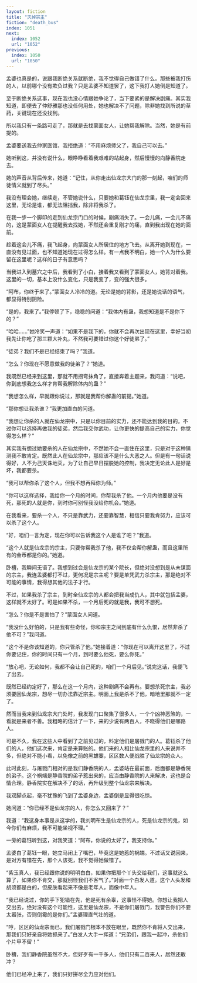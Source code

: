 ```yaml
---
layout: fiction
title: "灭掉宗主"
fiction: "death_bus"
index: 1051
next:
  index: 1052
  url: "1052"
previous:
  index: 1050
  url: "1050"
---
```

孟婆也真是的，说跟我断绝关系就断绝，我不觉得自己做错了什么。那些被我打伤的人，以前哪个没有欺负过我？只是孟婆不知道罢了，这下我打人她倒是知道了。

至于断绝关系这事，现在我也没心情跟她争论了，当下要紧的是解决剧痛。其实我知道，即便去了仲舒雅那也没任何用处，她也解决不了问题，除非她找到所说的草药，关键现在还没找到。

所以我只有一条路可走了，那就是去找蒙面女人，让她帮我解除。当然，她是有前提的。

孟婆要送我去仲家医馆，我拒绝道：“不用麻烦师父了，我自己可以去。”

她听到这，并没有说什么，眼睁睁看着我艰难的站起身，然后慢慢的向静香院走去。

她的声音从背后传来，她道：“记住，从你走出仙龙宗大门的那一刻起，咱们的师徒情义就到了尽头。”

我没有理会她，继续走，不管她说什么，只要她和葛钰在仙龙宗里，我一定会回来这里，无论是谁，都无法阻挡我，除非将我杀了。

在我一步一个脚印的走到仙龙宗门口的时候，剧痛消失了。一会儿痛，一会儿不痛的，这是蒙面女人在提醒我去找她，不然还会重复刚才的痛，直到我出现在她的面前。

趁着这会儿不痛，我飞起身，向蒙面女人所居住的地方飞去。从离开她到现在，一直没有见过面，也不知道她现在过得怎么样。有一点我不明白，她一个人为什么要留在这里呢？这样的日子有意思吗？

当我进入到墓穴之中后，我看到了小白，接着我又看到了蒙面女人，她背对着我。这里的一切，基本上没什么变化，只是我变了，变的强大很多。

“阿布，你终于来了。”蒙面女人冷冷的道。无论是她的背影，还是她说话的语气，都显得特别阴险。

“是的，我来了。”我停顿了下，稳稳的问道：“我体内有蛊，我想知道是不是你下的？”

“哈哈……”她冷笑一声道：“如果不是我下的，你就不会再次出现在这里，幸好当初我先让你吃了那三颗大补丸，不然我可要错过你这个好徒弟了。”

“徒弟？我们不是已经结束了吗？”我道。

“怎么？你现在不愿意做我的徒弟了？”她道。

我既然已经来到这里，那就不用拐弯抹角了，直接奔着主题来，我问道：“说吧，你到底想我怎么样才肯帮我解除体内的蛊？”

“我想怎么样，早就跟你说过，那就是我帮你解蛊的前提。”她道。

“那你想让我杀谁？”我更加直白的问道。

“我想让你杀的人就在仙龙宗中，只是以你目前的实力，还不能达到我的目的。不过你可以选择再做我的徒弟，然后我交你武功，让你更快的提高自己的实力，你觉得怎么样？”

其实我有想过她要杀的人在仙龙宗中，不然她不会一直住在这里，只是对于这种猜测我不敢肯定。既然此人在仙龙宗中，那应该不是什么大恶之人。但是有一句话说得好，人不为己天诛地灭，为了让自己早日摆脱她的控制，我决定无论此人是好是坏，我都要杀。

“我可以帮你杀了这个人，但我不想再拜你为师。”

“你可以这样选择，我给你一个月的时间，你帮我杀了他。一个月内他要是没有死，那死的人就是你，到时你可别怪我没给你机会。”她道。

在我看来，要杀一个人，不只是靠武力，还要靠智慧，相信只要我肯努力，应该可以杀了这个人。

“好，咱们一言为定，现在你可以告诉我这个人是谁了吧？”我道。

“这个人就是仙龙宗的宗主，只要你帮我杀了他，我不仅会帮你解蛊，而且这里所有的金币都是你的。”她道。

卧槽，我瞬间无语了。我想到过会是仙龙宗的某个院长，但绝对没想到是从未谋面的宗主，我连孟婆都打不过，更何况是宗主呢？要是单凭武力杀宗主，那是绝对不可能的事情，我得想其他的法子才行。

不过，如果我杀了宗主，到时全仙龙宗的人都会把我当成仇人，其中就包括孟婆，这样就不太好了。可是如果不杀，一个月后死的就是我，我可不想死。

“怎么？你是不是害怕了？”蒙面女人问道。

“我没什么好怕的，只是我有些奇怪，你和宗主之间到底有什么仇恨，居然非杀了他不可？”我问道。

“这个不是你该知道的，你只管杀了他。”她接着道：“你现在可以离开这里了，不过你要记住，你的时间只有一个月，到时要么他死，要么你死。”

“放心吧，无论如何，我都不会让自己死的，咱们一个月后见。”说完这话，我便飞了出去。

既然已经约定好了，那么在这一个月内，这种剧痛不会再有。要想杀死宗主，我必须要回仙龙宗，想尽一切办法靠近宗主。明面上我是杀不了他，暗地里那就不一定了。

然而当我来到仙龙宗大门处时，我发现门口聚集了很多人，一个个凶神恶煞的，一看就是来者不善。我粗略的估计了一下，来的少说有两百人，不晓得他们是哪路人。

可是不久，我在这些人中看到了之前见过的，料定他们是屠戮门的人。葛钰杀了他们的人，他们这次来，肯定是来算账的。他们来的人相比仙龙宗里的人来说并不多，但绝对不能小看，以免像之前的黑雄寨，区区数人便战胜了仙龙宗的众人。

此时此刻，与屠戮门相对的是我们静香院的人，孟婆站在最前面，后面都是静香院的弟子。这个祸端是静香院的弟子惹出来的，应当由静香院的人来解决，这也是合情合理。静香院实在解决不了的话，再升级到整个仙龙宗来解决。

我双脚点起，毫不犹豫的飞到了孟婆身边，孟婆倒是显得很吃惊。

她问道：“你已经不是仙龙宗的人，你怎么又回来了？”

我道：“我这身本事是从这学的，我刘明布生是仙龙宗的人，死是仙龙宗的鬼，如今你们有麻烦，我不可能坐视不理。”

一旁的葛钰听到这，对我笑道：“阿布，你说的太好了，我支持你。”

孟婆白了葛钰一眼，她立马闭上了嘴巴，毕竟这是她惹的祸端。不过话又说回来，是对方有错在先，那个人该死，我不觉得她做错了。

“紫玉真人，我已经跟你说的明明白白，如果你把那个丫头交给我们，这事就这么算了，如果你不肯交，那就别怪我们不客气了。”对面一个白发人道。这个人头发和胡须都是白的，但皮肤看起来不像是老年人，而像中年人。

“我已经说过，你的手下犯错在先，他是死有余辜，这事怪不得她。你想让我把人交出去，绝对没有这个可能性，这里是仙龙宗，不是你们屠戮门，我警告你们不要太嚣张，否则倒霉的是你们。”孟婆理直气壮的道。

“哼，区区的仙龙宗而已，我们屠戮门根本不放在眼里，既然你不肯将人交出来，那我们只好亲自将她抓来了。”白发人大手一挥道：“兄弟们，跟我一起冲，杀他们个片甲不留！”

卧槽，我们静香院虽然不大，但好歹有一千多人，他们只有二百来人，居然还敢冲？

他们已经冲上来了，我们只好拼尽全力应对他们。